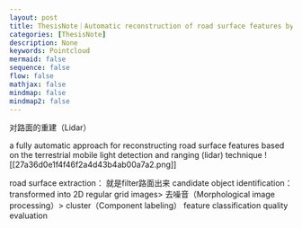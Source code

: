```yaml
---
layout: post
title: ThesisNote｜Automatic reconstruction of road surface features by using terrestrial mobile lidar
categories: [ThesisNote]
description: None
keywords: Pointcloud
mermaid: false
sequence: false
flow: false
mathjax: false
mindmap: false
mindmap2: false
---
```


对路面的重建（Lidar）

a fully automatic approach for reconstructing
road surface features based on the terrestrial mobile light detection and ranging (lidar) technique
![[27a36d0e1f4f46f2a4d43b4ab00a7a2.png]]

road surface extraction： 就是filter路面出来
candidate object identification： transformed into 2D regular grid images> 去噪音（Morphological image processing）> cluster（Component labeling）
feature classification
quality evaluation

